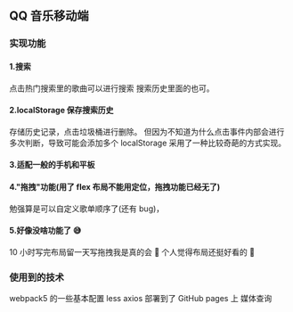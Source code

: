 ## QQ 音乐移动端

### 实现功能

#### 1.搜索

点击热门搜索里的歌曲可以进行搜索
搜索历史里面的也可。

#### 2.localStorage 保存搜索历史

存储历史记录，点击垃圾桶进行删除。
但因为不知道为什么点击事件内部会进行多次判断，导致可能会添加多个 localStorage
采用了一种比较奇葩的方式实现。

#### 3.适配一般的手机和平板

#### 4."拖拽"功能(用了 flex 布局不能用定位，拖拽功能已经无了)

勉强算是可以自定义歌单顺序了(还有 bug)，

#### 5.好像没啥功能了 😅

10 小时写完布局留一天写拖拽我是真的会 🤮
个人觉得布局还挺好看的 👀

### 使用到的技术

webpack5 的一些基本配置
less
axios
部署到了 GitHub pages 上
媒体查询
